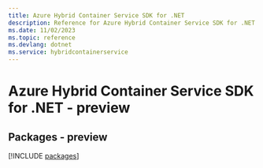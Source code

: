 ```yaml
---
title: Azure Hybrid Container Service SDK for .NET
description: Reference for Azure Hybrid Container Service SDK for .NET
ms.date: 11/02/2023
ms.topic: reference
ms.devlang: dotnet
ms.service: hybridcontainerservice
---
```

# Azure Hybrid Container Service SDK for .NET - preview
## Packages - preview
[!INCLUDE [packages](hybrid-container-service-index.md)]